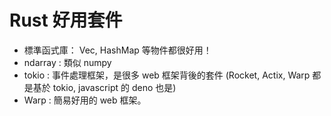 # Rust 好用套件

* 標準函式庫： Vec, HashMap 等物件都很好用！
* ndarray : 類似 numpy
* tokio : 事件處理框架，是很多 web 框架背後的套件 (Rocket, Actix, Warp 都是基於 tokio, javascript 的 deno 也是)
* Warp : 簡易好用的 web 框架。
